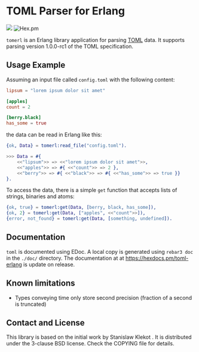TOML Parser for Erlang
======================

![](https://github.com/filmor/tomerl/workflows/CI/badge.svg)
![Hex.pm](https://img.shields.io/hexpm/v/tomerl)

`tomerl` is an Erlang library application for parsing
[TOML](https://github.com/toml-lang/toml) data. It supports parsing version 1.0.0-rc1 of the TOML specification.

Usage Example
-------------

Assuming an input file called `config.toml` with the following content:

```toml
lipsum = "lorem ipsum dolor sit amet"

[apples]
count = 2

[berry.black]
has_some = true
```

the data can be read in Erlang like this:

```erlang
{ok, Data} = tomerl:read_file("config.toml").

>>> Data = #{
    <<"lipsum">> => <<"lorem ipsum dolor sit amet">>,
    <<"apples">> => #{ <<"count">> => 2 },
    <<"berry">> => #{ <<"black">> => #{ <<"has_some">> => true }}
}.
```

To access the data, there is a simple `get` function that accepts lists of strings, binaries and atoms:

```erlang
{ok, true} = tomerl:get(Data, [berry, black, has_some]),
{ok, 2} = tomerl:get(Data, ["apples", <<"count">>]),
{error, not_found} = tomerl:get(Data, [something, undefined]).
```

Documentation
-------------

`toml` is documented using EDoc. A local copy is generated using `rebar3 doc`
in the  `./doc/` directory. The documentation at 
at <https://hexdocs.pm/toml-erlang> is update on release.

Known limitations
-----------------

* Types conveying time only store second precision (fraction of a second is
  truncated)

Contact and License
-------------------

This library is based on the initial work by Stanislaw Klekot <dozzie at jarowit.net>.
It is distributed under the 3-clause BSD license. Check the COPYING file for
details.

[toml]: https://github.com/toml-lang/toml
